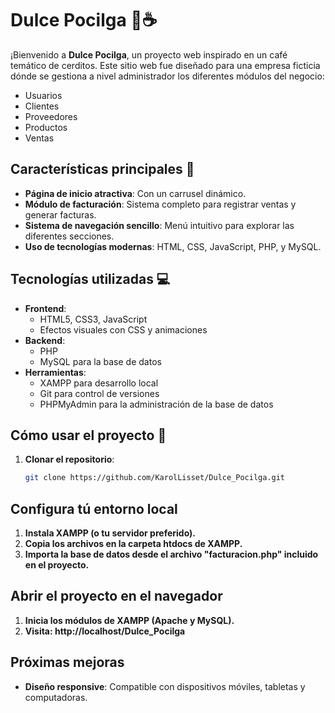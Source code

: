 # Dulce Pocilga 🐷☕
¡Bienvenido a **Dulce Pocilga**, un proyecto web inspirado en un café temático de cerditos. Este sitio web fue diseñado para una empresa ficticia dónde se gestiona a nivel administrador los diferentes módulos del negocio:
  - Usuarios
  - Clientes
  - Proveedores
  - Productos
  - Ventas
    
## Características principales 🌟
- **Página de inicio atractiva**: Con un carrusel dinámico.
- **Módulo de facturación**: Sistema completo para registrar ventas y generar facturas.
- **Sistema de navegación sencillo**: Menú intuitivo para explorar las diferentes secciones.
- **Uso de tecnologías modernas**: HTML, CSS, JavaScript, PHP, y MySQL.

## Tecnologías utilizadas 💻
- **Frontend**:
  - HTML5, CSS3, JavaScript
  - Efectos visuales con CSS y animaciones
- **Backend**:
  - PHP
  - MySQL para la base de datos
- **Herramientas**:
  - XAMPP para desarrollo local
  - Git para control de versiones
  - PHPMyAdmin para la administración de la base de datos

## Cómo usar el proyecto 🚀
1. **Clonar el repositorio**:
   ```bash
   git clone https://github.com/KarolLisset/Dulce_Pocilga.git
   
## Configura tú entorno local
1. **Instala XAMPP (o tu servidor preferido).**
2. **Copia los archivos en la carpeta htdocs de XAMPP.**
3. **Importa la base de datos desde el archivo "facturacion.php" incluido en el proyecto.**

## Abrir el proyecto en el navegador
1. **Inicia los módulos de XAMPP (Apache y MySQL).**
2. **Visita: http://localhost/Dulce_Pocilga**
   
## Próximas mejoras
   - **Diseño responsive**: Compatible con dispositivos móviles, tabletas y computadoras.
